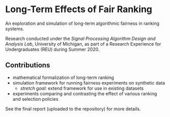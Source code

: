 # Long-Term Effects of Fair Ranking
An exploration and simulation of long-term algorithmic fairness in ranking systems.

Research conducted under the *Signal Processing Algorithm Design and Analysis Lab*, University of Michigan, as part of a Research Experience for Undergraduates (REU) during Summer 2020.

## Contributions
* mathematical formalization of long-term ranking
* simulation framework for running fairness experiments on synthetic data
  - *stretch goal*: extend framework for use in existing datasets
* experiments comparing and contrasting the effect of various ranking and selection policies

See the final report (uploaded to the repository) for more details.
